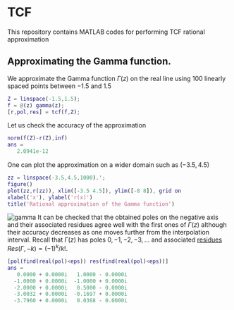 # TCF

This repository contains MATLAB codes for performing TCF rational approximation

## Approximating the Gamma function.
We approximate the Gamma function $\Gamma(z)$ on the real line using 100 linearly spaced points between $-1.5$ and $1.5$
```matlab
Z = linspace(-1.5,1.5);
f = @(z) gamma(z);
[r,pol,res] = tcf(f,Z);
```
Let us check the accuracy of the approximation
```matlab
norm(f(Z)-r(Z),inf)
ans =
   2.0941e-12
```
One can plot the approximation on a wider domain such as ($-3.5, 4.5)$
```matlab
zz = linspace(-3.5,4.5,1000).';
figure()
plot(zz,r(zz)), xlim([-3.5 4.5]), ylim([-8 8]), grid on
xlabel('x'), ylabel('r(x)')
title('Rational approximation of the Gamma function')
```
![gamma](https://github.com/user-attachments/assets/c34aa0fb-e33a-4eed-a973-95e050cc070c)
It can be checked that the obtained poles on the negative axis and their associated residues agree well with the first ones of $\Gamma(z)$ although their accuracy decreases as one moves further from the interpolation interval. Recall that $\Gamma(z)$ has poles $0,-1,-2,-3,\ldots$ and associated [residues](https://en.wikipedia.org/wiki/Gamma_function#Residues) $Res(\Gamma,-k) = (-1)^k /k!$.

```matlab
[pol(find(real(pol)<eps)) res(find(real(pol)<eps))]
ans =
   0.0000 + 0.0000i   1.0000 - 0.0000i
  -1.0000 + 0.0000i  -1.0000 + 0.0000i
  -2.0000 + 0.0000i   0.5000 - 0.0000i
  -3.0032 + 0.0000i  -0.1697 + 0.0000i
  -3.7960 + 0.0000i   0.0368 - 0.0000i
```
